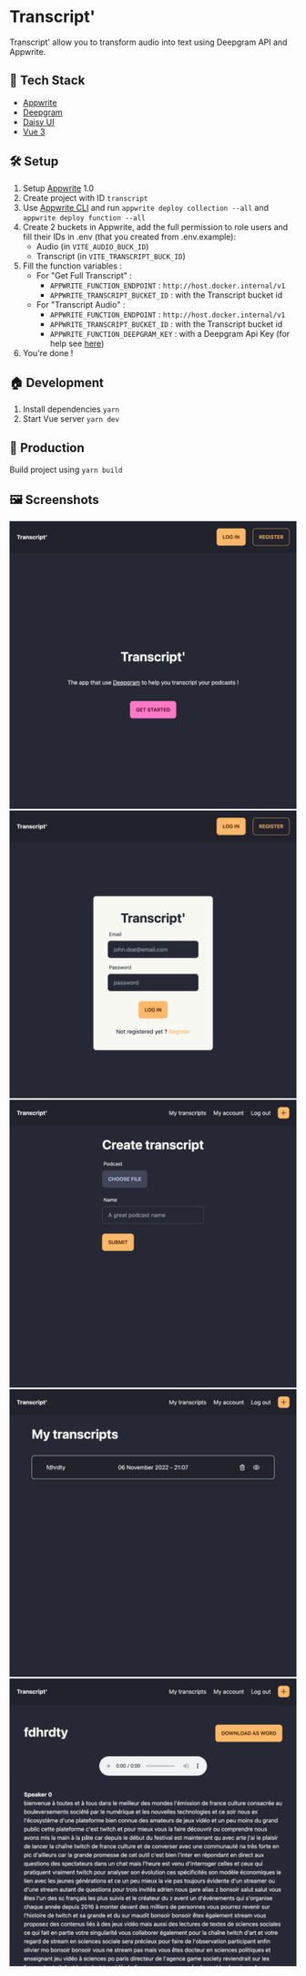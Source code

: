 # Transcript'

Transcript' allow you to transform audio into text using Deepgram API and Appwrite.

## 🧰 Tech Stack
- [Appwrite](https://appwrite.io)
- [Deepgram](https://deepgram.com)
- [Daisy UI](https://daisyui.com)
- [Vue 3](https://vuejs.org)

## 🛠️ Setup
1. Setup [Appwrite](https://appwrite.io/) 1.0
2. Create project with ID `transcript`
3. Use [Appwrite CLI](https://appwrite.io/docs/command-line) and run `appwrite deploy collection --all` and `appwrite deploy function --all`
4. Create 2 buckets in Appwrite, add the full permission to role users and fill their IDs in .env (that you created from .env.example):
   - Audio (in `VITE_AUDIO_BUCK_ID`)
   - Transcript (in `VITE_TRANSCRIPT_BUCK_ID`)
5. Fill the function variables :
   - For "Get Full Transcript" :
       - `APPWRITE_FUNCTION_ENDPOINT` : `http://host.docker.internal/v1`
       - `APPWRITE_TRANSCRIPT_BUCKET_ID` : with the Transcript bucket id
   - For "Transcript Audio" :
     - `APPWRITE_FUNCTION_ENDPOINT` : `http://host.docker.internal/v1`
     - `APPWRITE_TRANSCRIPT_BUCKET_ID` : with the Transcript bucket id
     - `APPWRITE_FUNCTION_DEEPGRAM_KEY` : with a Deepgram Api Key (for help see [here](https://developers.deepgram.com/documentation/getting-started/authentication/))
6. You're done !

## 🏠 Development
1. Install dependencies `yarn`
2. Start Vue server `yarn dev`

## 🚀 Production
Build project using `yarn build`

## 🖼️ Screenshots
<img src="./screenshots/home.png" alt="Home screenshot"/>
<img src="./screenshots/login.png" alt="Login screenshot"/>
<img src="./screenshots/create.png" alt="Create transcript screenshot"/>
<img src="./screenshots/list.png" alt="List screenshot"/>
<img src="./screenshots/single.png" alt="Single transcript screenshot"/>
